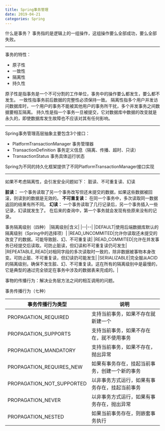 ```yaml
---
title: Spring事务管理
date: 2019-04-21
categories: Spring
---
```


什么是事务？
事务指的是逻辑上的一组操作，这组操作要么全部成功，要么全部失败。

---
事务的特性：
+ 原子性
+ 一致性
+ 隔离性
+ 持久性

原子性是指事务是一个不可分割的工作单位，事务中的操作要么都发生，要么都不发生。
一致性指事务前后数据的完整性必须保持一致。
隔离性指多个用户并发访问数据库时，一个用户的事务不能被其他用户的事务所干扰，多个并发事务之间数据要相互隔离。
持久性是指一个事务一旦被提交，它对数据库中数据的改变就是永久的，即使数据库发生故障也不应该对其有任何影响。

---
Spring事务管理高层抽象主要包含3个接口：
+ PlatformTransactionManager 事务管理器
+ TransactionDefinition 事务定义信息（隔离、传播、超时、只读）
+ TransactionStatus 事务具体运行状态

Spring为不同的持久化框架提供了不同PlatformTransactionManager接口实现

---
如果不考虑隔离性，会引发安全问题如下：
脏读、不可重复读、幻读

**脏读：**
一个事务读取了另一个事务改写但还未提交的数据，如果这些数据被回滚，则读到的数据是无效的。
**不可重复读：**
在同一个事务中，多次读取同一数据返回的结果有所不同。
**幻读：**
一个事务读取了几行记录后，另一个事务插入一些记录，幻读就发生了。
在后来的查询中，第一个事务就会发现有些原来没有的记录。

事务隔离级别（四种）
|隔离级别|含义|
|--|--|
|DEFAULT|使用后端数据库默认的隔离级别（Spring中的选择项）|
|READ_UNCOMMITED|允许你读取还未提交的改变了的数据。可能导致脏、幻、不可重复读|
|READ_COMMITED|允许在并发事务已经提交后读取。可防止脏读，但幻读和不可重复读仍可发生|
|REPEATABLE_READ|对相同字段的多次读取时一致的，除非数据被事物本身改变。可防止脏、不可重复读，但幻读扔可能发生|
|SERIALIZABLE|完全服从ACID的隔离级别，确保不发生脏、幻、不可重复读。这在所有的隔离级别中是最慢的，它是典型的通过完全锁定在事务中涉及的数据表来完成的。|

事物的传播行为：解决业务层方法之间的相互调用的问题。

事务传播行为（七种）

|事务传播行为类型|说明|
|--|--|
|PROPAGATION_REQUIRED|支持当前事务，如果不存在就新建一个|
|PROPAGATION_SUPPORTS|支持当前事务，如果不存在在，就不使用事务|
|PROPAGATION_MANDATORY|支持当前事务，如果不存在，抛出异常|
|PROPAGATION_REQUIRES_NEW|如果有事务存在，挂起当前事务，创建一个新的事务|
|PROPAGATION_NOT_SUPPORTED|以非事务方式运行，如果有事务存在，挂起当前事务|
|PROPAGATION_NEVER|以非事务方式运行，如果有事务存在，抛出异常|
|PROPAGATION_NESTED|如果当前事务存在，则嵌套事务执行|
